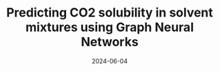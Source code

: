 ---
title: "Predicting CO2 solubility in solvent mixtures using Graph Neural Networks"
collection: talks
type: "Oral presentation"
effort: "given"
permalink: /talks/escape34_ulderico
venue: "34th European Symposium on Computer Aided Process Engineering and 24th International Symposium on Process Systems Engineering"
date: 2024-06-04
location: "Florence, Italy"
---